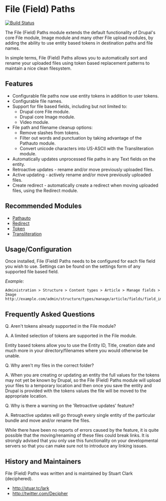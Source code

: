 File (Field) Paths
==================

[![Build Status](https://travis-ci.org/Decipher/filefield_paths.svg)](https://travis-ci.org/Decipher/filefield_paths)

The File (Field) Paths module extends the default functionality of Drupal's core
File module, Image module and many other File upload modules, by adding the
ability to use entity based tokens in destination paths and file names.

In simple terms, File (Field) Paths allows you to automatically sort and rename
your uploaded files using token based replacement patterns to maintain a nice
clean filesystem.



Features
--------

* Configurable file paths now use entity tokens in addition to user tokens.
* Configurable file names.
* Support for file based fields, including but not limited to:
    * Drupal core File module.
    * Drupal core Image module.
    * Video module.
* File path and filename cleanup options:
    * Remove slashes from tokens.
    * Filter out words and punctuation by taking advantage of the Pathauto
      module.
    * Convert unicode characters into US-ASCII with the Transliteration module.
* Automatically updates unprocessed file paths in any Text fields on the entity.
* Retroactive updates - rename and/or move previously uploaded files.
* Active updating - actively rename and/or move previously uploaded files.
* Create redirect - automatically create a redirect when moving uploaded files,
  using the Redirect module.



Recommended Modules
-------------------

* [Pathauto](https://www.drupal.org/project/pathauto)
* [Redirect](https://www.drupal.org/project/redirect)
* [Token](https://www.drupal.org/project/token)
* [Transliteration](https://www.drupal.org/project/transliteration)



Usage/Configuration
-------------------

Once installed, File (Field) Paths needs to be configured for each file field
you wish to use. Settings can be found on the settings form of any supported
file based field.

  *Example:*
  
    Administration > Structure > Content types > Article > Manage fields > Image
    http://example.com/admin/structure/types/manage/article/fields/field_image



Frequently Asked Questions
--------------------------

Q. Aren't tokens already supported in the File module?

A. A limited selection of tokens are supported in the File module.

   Entity based tokens allow you to use the Entity ID, Title, creation date and
   much more in your directory/filenames where you would otherwise be unable.


Q. Why aren't my files in the correct folder?

A. When you are creating or updating an entity the full values for the tokens
   may not yet be known by Drupal, so the File (Field) Paths module will upload
   your files to a temporary location and then once you save the entity and
   Drupal is provided with the tokens values the file will be moved to the
   appropriate location.


Q. Why is there a warning on the 'Retroactive updates' feature?

A. Retroactive updates will go through every single entity of the particular
   bundle and move and/or rename the files.

   While there have been no reports of errors caused by the feature, it is quite
   possible that the moving/renaming of these files could break links. It is
   strongly advised that you only use this functionality on your developmental
   servers so that you can make sure not to introduce any linking issues.



History and Maintainers
-----------------------

File (Field) Paths was written and is maintained by Stuart Clark (deciphered).

* http://stuar.tc/lark
* http://twitter.com/Decipher

